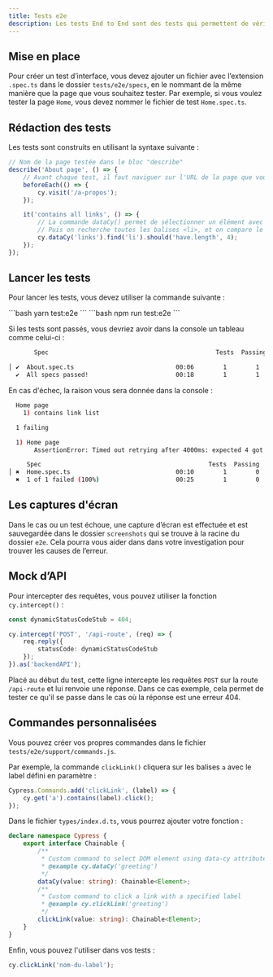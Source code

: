 ```yaml
---
title: Tests e2e
description: Les tests End to End sont des tests qui permettent de vérifier le bon fonctionnement de l’interface de votre application. Ils sont réalisés en utilisant [Cypress](https://docs.cypress.io/).
---
```


## Mise en place

Pour créer un test d’interface, vous devez ajouter un fichier avec l’extension `.spec.ts` dans le dossier `tests/e2e/specs`, en le nommant de la même manière que la page que vous souhaitez tester.
Par exemple, si vous voulez tester la page `Home`, vous devez nommer le fichier de test `Home.spec.ts`.

## Rédaction des tests

Les tests sont construits en utilisant la syntaxe suivante :

```ts
// Nom de la page testée dans le bloc "describe"
describe('About page', () => {
	// Avant chaque test, il faut naviguer sur l'URL de la page que vous souhaitez tester, ici /a-propos
	beforeEach(() => {
		cy.visit('/a-propos');
	});

	it('contains all links', () => {
		// La commande dataCy() permet de sélectionner un élément avec l'attribut data-cy="", ici la liste des liens
		// Puis on recherche toutes les balises <li>, et on compare le nombre de résultats à celui attendu
		cy.dataCy('links').find('li').should('have.length', 4);
	});
});
```

## Lancer les tests

Pour lancer les tests, vous devez utiliser la commande suivante :

<doc-tabs code>
<doc-tab-item label="Yarn">
```bash
yarn test:e2e
```
</doc-tab-item>

<doc-tab-item label="npm">
```bash
npm run test:e2e
```
</doc-tab-item>
</doc-tabs>

Si les tests sont passés, vous devriez avoir dans la console un tableau comme celui-ci :

```bash
       Spec                                              Tests  Passing  Failing  Pending  Skipped

│ ✔  About.spec.ts                            00:06        1        1        -        -        - │
  ✔  All specs passed!                        00:18        1        1        -        -        -
```

En cas d'échec, la raison vous sera donnée dans la console :

```bash
  Home page
    1) contains link list

  1 failing

  1) Home page
       AssertionError: Timed out retrying after 4000ms: expected 4 got 5

     Spec                                              Tests  Passing  Failing  Pending  Skipped
│ ✖  Home.spec.ts                             00:10        1        0        1        -        - │
  ✖  1 of 1 failed (100%)                     00:25        1        0        1        -        -
```

## Les captures d'écran

Dans le cas ou un test échoue, une capture d’écran est effectuée et est sauvegardée dans le dossier `screenshots` qui se trouve à la racine du dossier `e2e`. Cela pourra vous aider dans dans votre investigation pour trouver les causes de l’erreur.

## Mock d’API

Pour intercepter des requêtes, vous pouvez utiliser la fonction `cy.intercept()` :

```ts
const dynamicStatusCodeStub = 404;

cy.intercept('POST', '/api-route', (req) => {
	req.reply({
		statusCode: dynamicStatusCodeStub
	});
}).as('backendAPI');
```

Placé au début du test, cette ligne intercepte les requêtes `POST` sur la route `/api-route` et lui renvoie une réponse.
Dans ce cas exemple, cela permet de tester ce qu'il se passe dans le cas où la réponse est une erreur 404.

## Commandes personnalisées

Vous pouvez créer vos propres commandes dans le fichier `tests/e2e/support/commands.js`.

Par exemple, la commande `clickLink()` cliquera sur les balises `a` avec le label défini en paramètre :

```js
Cypress.Commands.add('clickLink', (label) => {
	cy.get('a').contains(label).click();
});
```

Dans le fichier `types/index.d.ts`, vous pourrez ajouter votre fonction :

```ts
declare namespace Cypress {
	export interface Chainable {
		/**
		 * Custom command to select DOM element using data-cy attribute
		 * @example cy.dataCy('greeting')
		 */
		dataCy(value: string): Chainable<Element>;
		/**
		 * Custom command to click a link with a specified label
		 * @example cy.clickLink('greeting')
		 */
		clickLink(value: string): Chainable<Element>;
	}
}
```

Enfin, vous pouvez l'utiliser dans vos tests :

```js
cy.clickLink('nom-du-label');
```
